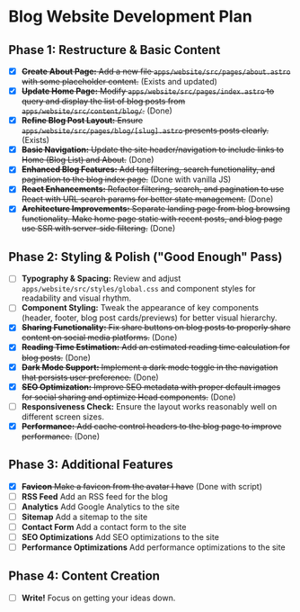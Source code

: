 # Blog Website Development Plan

## Phase 1: Restructure & Basic Content

- [x] ~~**Create About Page:** Add a new file `apps/website/src/pages/about.astro` with some placeholder content.~~ (Exists and updated)
- [x] ~~**Update Home Page:** Modify `apps/website/src/pages/index.astro` to query and display the list of blog posts from `apps/website/src/content/blog/`.~~ (Done)
- [x] ~~**Refine Blog Post Layout:** Ensure `apps/website/src/pages/blog/[slug].astro` presents posts clearly.~~ (Exists)
- [x] ~~**Basic Navigation:** Update the site header/navigation to include links to Home (Blog List) and About.~~ (Done)
- [x] ~~**Enhanced Blog Features:** Add tag filtering, search functionality, and pagination to the blog index page.~~ (Done with vanilla JS)
- [x] ~~**React Enhancements:** Refactor filtering, search, and pagination to use React with URL search params for better state management.~~ (Done)
- [x] ~~**Architecture Improvements:** Separate landing page from blog browsing functionality. Make home page static with recent posts, and blog page use SSR with server-side filtering.~~ (Done)

## Phase 2: Styling & Polish ("Good Enough" Pass)

- [ ] **Typography & Spacing:** Review and adjust `apps/website/src/styles/global.css` and component styles for readability and visual rhythm.
- [ ] **Component Styling:** Tweak the appearance of key components (header, footer, blog post cards/previews) for better visual hierarchy.
- [x] ~~**Sharing Functionality:** Fix share buttons on blog posts to properly share content on social media platforms.~~ (Done)
- [x] ~~**Reading Time Estimation:** Add an estimated reading time calculation for blog posts.~~ (Done)
- [x] ~~**Dark Mode Support:** Implement a dark mode toggle in the navigation that persists user preference.~~ (Done)
- [x] ~~**SEO Optimization:** Improve SEO metadata with proper default images for social sharing and optimize Head components.~~ (Done)
- [ ] **Responsiveness Check:** Ensure the layout works reasonably well on different screen sizes.
- [x] ~~**Performance:** Add cache control headers to the blog page to improve performance.~~ (Done)

## Phase 3: Additional Features

- [x] ~~**Favicon** Make a favicon from the avatar I have~~ (Done with script)
- [ ] **RSS Feed** Add an RSS feed for the blog
- [ ] **Analytics** Add Google Analytics to the site
- [ ] **Sitemap** Add a sitemap to the site
- [ ] **Contact Form** Add a contact form to the site
- [ ] **SEO Optimizations** Add SEO optimizations to the site
- [ ] **Performance Optimizations** Add performance optimizations to the site

## Phase 4: Content Creation

- [ ] **Write!** Focus on getting your ideas down.

